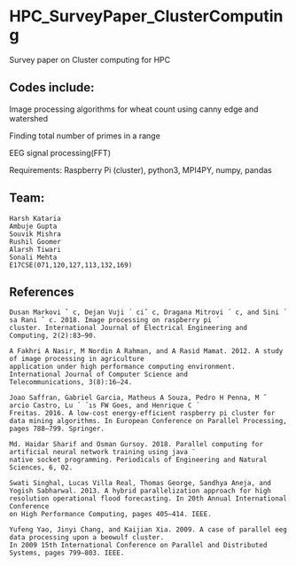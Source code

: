 # HPC_SurveyPaper_ClusterComputing
Survey paper on Cluster computing for HPC

## Codes include: 
Image processing algorithms for wheat count using canny edge and watershed

Finding total number of primes in a range

EEG signal processing(FFT)

Requirements: Raspberry Pi (cluster), python3, MPI4PY, numpy, pandas

## Team:
```
Harsh Kataria
Ambuje Gupta
Souvik Mishra
Rushil Goomer
Alarsh Tiwari
Sonali Mehta
E17CSE(071,120,127,113,132,169)
```

## References
```
Dusan Markovi ˇ c, Dejan Vuji ´ ciˇ c, Dragana Mitrovi ´ c, and Sini ´ sa Rani ˇ c. 2018. Image processing on raspberry pi ´
cluster. International Journal of Electrical Engineering and Computing, 2(2):83–90.

A Fakhri A Nasir, M Nordin A Rahman, and A Rasid Mamat. 2012. A study of image processing in agriculture
application under high performance computing environment. International Journal of Computer Science and
Telecommunications, 3(8):16–24.

Joao Saffran, Gabriel Garcia, Matheus A Souza, Pedro H Penna, M ˜ arcio Castro, Lu ´ ´ıs FW Goes, and Henrique C ´
Freitas. 2016. A low-cost energy-efficient raspberry pi cluster for data mining algorithms. In European Conference on Parallel Processing, pages 788–799. Springer.

Md. Haidar Sharif and Osman Gursoy. 2018. Parallel computing for artificial neural network training using java ¨
native socket programming. Periodicals of Engineering and Natural Sciences, 6, 02.

Swati Singhal, Lucas Villa Real, Thomas George, Sandhya Aneja, and Yogish Sabharwal. 2013. A hybrid parallelization approach for high resolution operational flood forecasting. In 20th Annual International Conference
on High Performance Computing, pages 405–414. IEEE.

Yufeng Yao, Jinyi Chang, and Kaijian Xia. 2009. A case of parallel eeg data processing upon a beowulf cluster.
In 2009 15th International Conference on Parallel and Distributed Systems, pages 799–803. IEEE.
```
